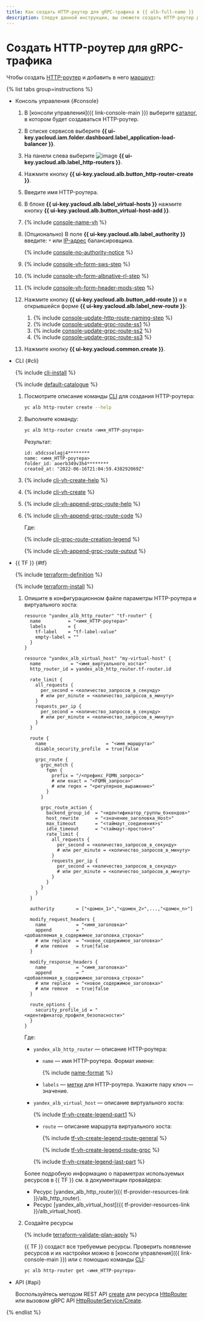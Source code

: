 ```yaml
---
title: Как создать HTTP-роутер для gRPC-трафика в {{ alb-full-name }}
description: Следуя данной инструкции, вы сможете создать HTTP-роутер для gRPC-трафика.
---
```


# Создать HTTP-роутер для gRPC-трафика

Чтобы создать [HTTP-роутер](../concepts/http-router.md) и добавить в него [маршрут](../concepts/http-router.md#routes):

{% list tabs group=instructions %}

- Консоль управления {#console}

  1. В [консоли управления]({{ link-console-main }}) выберите [каталог](../../resource-manager/concepts/resources-hierarchy.md#folder), в котором будет создаваться HTTP-роутер.
  1. В списке сервисов выберите **{{ ui-key.yacloud.iam.folder.dashboard.label_application-load-balancer }}**.
  1. На панели слева выберите ![image](../../_assets/console-icons/route.svg) **{{ ui-key.yacloud.alb.label_http-routers }}**.
  1. Нажмите кнопку **{{ ui-key.yacloud.alb.button_http-router-create }}**.
  1. Введите имя HTTP-роутера.
  1. В блоке **{{ ui-key.yacloud.alb.label_virtual-hosts }}** нажмите кнопку **{{ ui-key.yacloud.alb.button_virtual-host-add }}**.
  1. {% include [console-name-vh](../../_includes/application-load-balancer/instruction-steps/console-name-vh.md) %}
  1. (Опционально) В поле **{{ ui-key.yacloud.alb.label_authority }}** введите: `*` или [IP-адрес](../../vpc/concepts/address.md) балансировщика.

      {% include [console-no-authority-notice](../../_includes/application-load-balancer/instruction-steps/console-no-authority-notice.md) %}
  1. {% include [console-vh-form-sws-step](../../_includes/application-load-balancer/instruction-steps/console-vh-form-sws-step.md) %}
  1. {% include [console-vh-form-albnative-rl-step](../../_includes/application-load-balancer/instruction-steps/console-vh-form-albnative-rl-step.md) %}
  1. {% include [console-vh-form-header-mods-step](../../_includes/application-load-balancer/instruction-steps/console-vh-form-header-mods-step.md) %}
  1. Нажмите кнопку **{{ ui-key.yacloud.alb.button_add-route }}** и в открывшейся форме **{{ ui-key.yacloud.alb.label_new-route }}**:

      1. {% include [console-update-http-route-naming-step](../../_includes/application-load-balancer/instruction-steps/console-update-http-route-naming-step.md) %}
      1. {% include [console-update-grpc-route-ss1](../../_includes/application-load-balancer/instruction-steps/console-update-grpc-route-ss1.md) %}
      1. {% include [console-update-grpc-route-ss2](../../_includes/application-load-balancer/instruction-steps/console-update-grpc-route-ss2.md) %}
      1. {% include [console-update-grpc-route-ss3](../../_includes/application-load-balancer/instruction-steps/console-update-grpc-route-ss3.md) %}

  1. Нажмите кнопку **{{ ui-key.yacloud.common.create }}**.

- CLI {#cli}

  {% include [cli-install](../../_includes/cli-install.md) %}

  {% include [default-catalogue](../../_includes/default-catalogue.md) %}

  1. Посмотрите описание команды [CLI](../../cli/) для создания HTTP-роутера:

      ```bash
      yc alb http-router create --help
      ```
  1. Выполните команду:

      ```bash
      yc alb http-router create <имя_HTTP-роутера>
      ```

      Результат:

      ```text
      id: a5dcsselagj4********
      name: <имя_HTTP-роутера>
      folder_id: aoerb349v3h4********
      created_at: "2022-06-16T21:04:59.438292069Z"
      ```
  1. {% include [cli-vh-create-help](../../_includes/application-load-balancer/instruction-steps/cli-vh-create-help.md) %}
  1. {% include [cli-vh-create](../../_includes/application-load-balancer/instruction-steps/cli-vh-create.md) %}
  1. {% include [cli-vh-append-grpc-route-help](../../_includes/application-load-balancer/instruction-steps/cli-vh-append-grpc-route-help.md) %}
  1. {% include [cli-vh-append-grpc-route-code](../../_includes/application-load-balancer/instruction-steps/cli-vh-append-grpc-route-code.md) %}

      Где:

      {% include [cli-grpc-route-creation-legend](../../_includes/application-load-balancer/instruction-steps/cli-grpc-route-creation-legend.md) %}

      {% include [cli-vh-append-grpc-route-output](../../_includes/application-load-balancer/instruction-steps/cli-vh-append-grpc-route-output.md) %}

- {{ TF }} {#tf}

  {% include [terraform-definition](../../_tutorials/_tutorials_includes/terraform-definition.md) %}

  {% include [terraform-install](../../_includes/terraform-install.md) %}

  1. Опишите в конфигурационном файле параметры HTTP-роутера и виртуального хоста:

      ```hcl
      resource "yandex_alb_http_router" "tf-router" {
        name          = "<имя_HTTP-роутера>"
        labels        = {
          tf-label    = "tf-label-value"
          empty-label = ""
        }
      }

      resource "yandex_alb_virtual_host" "my-virtual-host" {
        name           = "<имя_виртуального_хоста>"
        http_router_id = yandex_alb_http_router.tf-router.id

        rate_limit {
          all_requests {
            per_second = <количество_запросов_в_секунду>
            # или per_minute = <количество_запросов_в_минуту>
          }
          requests_per_ip {
            per_second = <количество_запросов_в_секунду>
            # или per_minute = <количество_запросов_в_минуту>
          }
        }

        route {
          name                      = "<имя_маршрута>"
          disable_security_profile  = true|false

          grpc_route {
            grpc_match {
              fqmn {
                prefix = "/<префикс_FQMN_запроса>"
                # или exact = "<FQMN_запроса>"
                # или regex = "<регулярное_выражение>"
              }
            }

            grpc_route_action {
              backend_group_id  = "<идентификатор_группы_бэкендов>"
              host_rewrite      = "<значение_заголовка_Host>"
              max_timeout       = "<таймаут_соединения>s"
              idle_timeout      = "<таймаут-простоя>s"
              rate_limit {
                all_requests {
                  per_second = <количество_запросов_в_секунду>
                  # или per_minute = <количество_запросов_в_минуту>
                }
                requests_per_ip {
                  per_second = <количество_запросов_в_секунду>
                  # или per_minute = <количество_запросов_в_минуту>
                }
              }
            }
          }
        }

        authority        = ["<домен_1>","<домен_2>",...,"<домен_n>"]

        modify_request_headers {
          name           = "<имя_заголовка>"
          append         = "<добавляемая_в_содержимое_заголовка_строка>"
          # или replace  = "<новое_содержимое_заголовка>"
          # или remove   = true|false
        }

        modify_response_headers {
          name           = "<имя_заголовка>"
          append         = "<добавляемая_в_содержимое_заголовка_строка>"
          # или replace  = "<новое_содержимое_заголовка>"
          # или remove   = true|false
        }

        route_options {
          security_profile_id = "<идентификатор_профиля_безопасности>"
        }
      }
      ```

      Где:
      * `yandex_alb_http_router` — описание HTTP-роутера:
          * `name` — имя HTTP-роутера. Формат имени:

              {% include [name-format](../../_includes/name-format.md) %}

          * `labels` — [метки](../../resource-manager/concepts/labels.md) для HTTP-роутера. Укажите пару ключ — значение.
      * `yandex_alb_virtual_host` — описание виртуального хоста:

          {% include [tf-vh-create-legend-part1](../../_includes/application-load-balancer/instruction-steps/tf-vh-create-legend-part1.md) %}

          * `route` — описание маршрута виртуального хоста:

              {% include [tf-vh-create-legend-route-general](../../_includes/application-load-balancer/instruction-steps/tf-vh-create-legend-route-general.md) %}

              {% include [tf-vh-create-legend-route-grpc](../../_includes/application-load-balancer/instruction-steps/tf-vh-create-legend-route-grpc.md) %}

          {% include [tf-vh-create-legend-last-part](../../_includes/application-load-balancer/instruction-steps/tf-vh-create-legend-last-part.md) %}

      Более подробную информацию о параметрах используемых ресурсов в {{ TF }} см. в документации провайдера:
      * Ресурс [yandex_alb_http_router]({{ tf-provider-resources-link }}/alb_http_router).
      * Ресурс [yandex_alb_virtual_host]({{ tf-provider-resources-link }}/alb_virtual_host).
  1. Создайте ресурсы

      {% include [terraform-validate-plan-apply](../../_tutorials/_tutorials_includes/terraform-validate-plan-apply.md) %}

      {{ TF }} создаст все требуемые ресурсы. Проверить появление ресурсов и их настройки можно в [консоли управления]({{ link-console-main }}) или с помощью команды [CLI](../../cli/):

      ```bash
      yc alb http-router get <имя_HTTP-роутера>
      ```

- API {#api}

  Воспользуйтесь методом REST API [create](../api-ref/HttpRouter/create.md) для ресурса [HttpRouter](../api-ref/HttpRouter/index.md) или вызовом gRPC API [HttpRouterService/Create](../api-ref/grpc/HttpRouter/create.md).

{% endlist %}